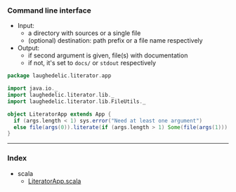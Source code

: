 ### Command line interface

* Input: 
  + a directory with sources or a single file
  + (optional) destination: path prefix or a file name respectively
* Output:
  + if second argument is given, file(s) with documentation
  + if not, it's set to `docs/` or `stdout` respectively


```scala
package laughedelic.literator.app

import java.io._
import laughedelic.literator.lib._
import laughedelic.literator.lib.FileUtils._

object LiteratorApp extends App {
  if (args.length < 1) sys.error("Need at least one argument")
  else file(args(0)).literate(if (args.length > 1) Some(file(args(1))) else None)
}

```


------

### Index

+ scala
  + [LiteratorApp.scala][LiteratorApp.scala]

[LiteratorApp.scala]: LiteratorApp.scala.md
